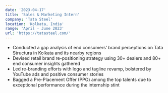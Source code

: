 ```yaml
---
date: '2023-04-17'
title: 'Sales & Marketing Intern'
company: 'Tata Steel'
location: 'Kolkata, India'
range: 'April - June 2023'
url: 'https://tatasteel.com/'
---
```


- Conducted a gap analysis of end consumers’ brand perceptions on Tata Structura in Kolkata and its nearby regions
- Devised retail brand re-positioning strategy using 30+ dealers and 80+ end consumer insights gathered
- Led re-branding efforts with logo and tagline revamp, bolstered by YouTube ads and positive consumer stories
- Bagged a Pre-Placement Offer (PPO) among the top talents due to exceptional performance during the internship stint

